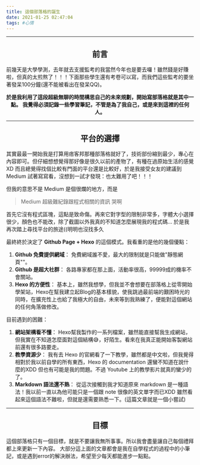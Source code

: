 ```yaml
---
title: 這個部落格的誕生
date: 2021-01-25 02:47:04
tags: #心情
---
```

___
## <center>前言</center> ##
前幾天是大學學測，去年就去支援監考的我當然今年也是要去囉！雖然錢是好賺啦，但真的太煎熬了！！！下面那些學生還有考卷可以寫，而我們這些監考的要坐著發呆100分鐘(還不能被看出在發呆QQ)。

**<center>於是我利用了這段超級無聊的時間構思自己的未來規劃，開始寫部落格就是其中一點。
我覺得必須記錄一些學習筆記，不管是為了我自己，或是來到這裡的任何人。</center>**

---

## <center>平台的選擇</center> ##
其實最最一開始我是打算用痞客邦那種部落格就好了，技術部份縮到最少，專心在內容即可。但仔細想想覺得那好像是很久以前的產物了，有種在過原始生活的感覺XD 而且總覺得找個比較有門面的平台還是比較好，於是我接受女友的建議到 Medium 試著寫寫看，沒想到一試才發現：也太難用了吧！！！ 

但我的意思不是 Medium 是個很爛的地方，而是
> Medium 超級難紀錄跟程式相關的資訊 哭啊

首先它沒有程式區塊，這點是致命傷。再來它對字型的限制非常多，字體大小選擇很少，顏色也不能改，除了截圖以外我真的不知道怎麼展現我的程式碼... 於是我再次踏上尋找平台的旅途((明明也沒找多久

最終終於決定了 **Github Page + Hexo** 的這個模式。我看重的是他的幾個優點：
1. **Github 免費提供網域**：
免費網域誰不愛，最大的限制就是只能做"靜態網頁""。
2. **Github 是超大社群**：
各路專家都在那上面，活動率很高，99999成的機率不會關站。
3. **Hexo 的方便性**：
基本上，雖然我想學，但我並不會想要在部落格上從零開始學架站，Hexo在幫我建立起Blog的基本樣貌，使我跳過最前端的艱困時光的同時，在擴充性上也給了我極大的自由，未來等到我熟練了，便能對這個網站的任何角落做修改。

目前遇到的困難：
1. **網站架構看不懂**：
Hexo幫我製作的一系列檔案，雖然能直接幫我生成網站，但我實在不知道怎麼面對這個結構😅，好陌生。看來在我真正能開始客製網站前還有很多路要走。
2. **教學資源少**：
我有去 Hexo 的官網看了一下教學，雖然都是中文啦，但我覺得相對於我以前自學的所有東西，Hexo 的 documentation 還蠻不知道在說什麼的XDD 但也有可能是我的問題。不過 Youtube 上的教學影片就真的蠻少的了。
3. **Markdown 語法還不熟**：
從這次接觸到我才知道原來 markdown 是一種語法！我以前一直以為他可能只是一個跟 note 很像的英文單字而已XDD 雖然看起來這個語法不難啦，但就是還需要熟悉一下。(這篇文章就是一個小嘗試)


---
## <center>目標</center> ##
這個部落格只有一個目標，就是不要讓我無所事事。所以我會盡量讓自己每個禮拜都上來更新一下內容。
大部分這上面的文章都會是我在自學程式的過程中的小筆記，或是遇到error的解決辦法，希望至少每天都能進步一點點。